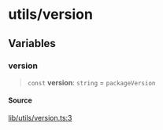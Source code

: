 # utils/version

## Variables

### version

> `const` **version**: `string` = `packageVersion`

#### Source

[lib/utils/version.ts:3](https://github.com/PufferFinance/puffer-sdk/blob/aefe0b10082fca662f07e13dcc79dde5767cf806/lib/utils/version.ts#L3)
